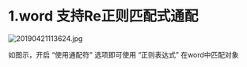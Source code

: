 # 1.word 支持Re正则匹配式通配
![20190421113624.jpg](https://upload-images.jianshu.io/upload_images/3065026-1626c2ac863cc5a7.jpg?imageMogr2/auto-orient/strip%7CimageView2/2/w/1240)

如图示，开启 “使用通配符” 选项即可使用 “正则表达式” 在word中匹配对象
